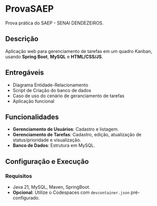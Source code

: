 # ProvaSAEP

Prova prática do SAEP - SENAI DENDEZEIROS.

## Descrição
Aplicação web para gerenciamento de tarefas em um quadro Kanban, usando **Spring Boot**, **MySQL** e **HTML/CSS/JS**.

## Entregáveis
- Diagrama Entidade-Relacionamento
- Script de Criação do banco de dados
- Caso de uso do cenário de geranciamento de tarefas
- Aplicação funcional

## Funcionalidades
- **Gerenciamento de Usuários**: Cadastro e listagem.
- **Gerenciamento de Tarefas**: Cadastro, edição, atualização de status/prioridade e visualização.
- **Banco de Dados**: Estrutura em MySQL.

## Configuração e Execução

### Requisitos
- Java 21, MySQL, Maven, SpringBoot.
- **Opcional**: Utilize o Codespaces com `devcontainer.json` pré-configurado.

